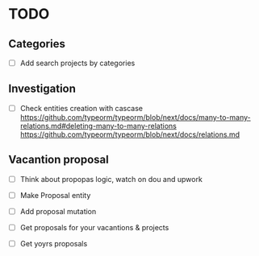 # TODO

## Categories

- [ ] Add search projects by categories

## Investigation

- [ ] Check entities creation with cascase <https://github.com/typeorm/typeorm/blob/next/docs/many-to-many-relations.md#deleting-many-to-many-relations>
      <https://github.com/typeorm/typeorm/blob/next/docs/relations.md>

## Vacantion proposal

- [ ] Think about propopas logic, watch on dou and upwork
- [ ] Make Proposal entity
- [ ] Add proposal mutation

- [ ] Get proposals for your vacantions & projects

- [ ] Get yoyrs proposals
